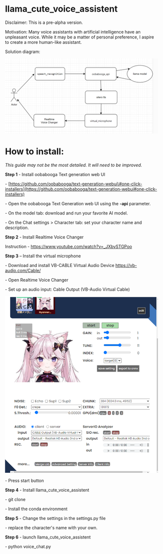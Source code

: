 # llama_cute_voice_assistent

Disclaimer: This is a pre-alpha version.

Motivation: Many voice assistants with artificial intelligence have an unpleasant voice. While it may be a matter of personal preference, I aspire to create a more human-like assistant.

Solution diagram:

![](media/2858db90ced343578868eeafaf30ee79.png)

# How to install:

*This guide may not be the most detailed. It will need to be improved.*

**Step 1** - Install oobabooga Text generation web UI

\- [https://github.com/oobabooga/text-generation-webui\#one-click-installers](https://github.com/oobabooga/text-generation-webui#one-click-installers)

\- Open the oobabooga Text Generation web UI using the **-api** parameter.

\- On the model tab: download and run your favorite AI model.

\- On the Chat settings \> Character tab: set your character name and description.

**Step 2** - Install Realtime Voice Changer

Instruction - <https://www.youtube.com/watch?v=_JXbvSTGPoo>

**Step 3** – Install the virtual microphone

\- Download and install VB-CABLE Virtual Audio Device <https://vb-audio.com/Cable/>

\- Open Realtime Voice Changer

\- Set up an audio input: Cable Output (VB-Audio Virtual Cable)

![](media/6b7f24ec79fe7fb7ab599c5ee15e1a88.png)

\- Press start button

**Step 4** - Install llama_cute_voice_assistent

\- git clone

\- Install the conda environment

**Step 5** - Change the settings in the settings.py file

\- replace the character's name with your own.

**Step 6** - launch llama_cute_voice_assistent

\- python voice_chat.py
